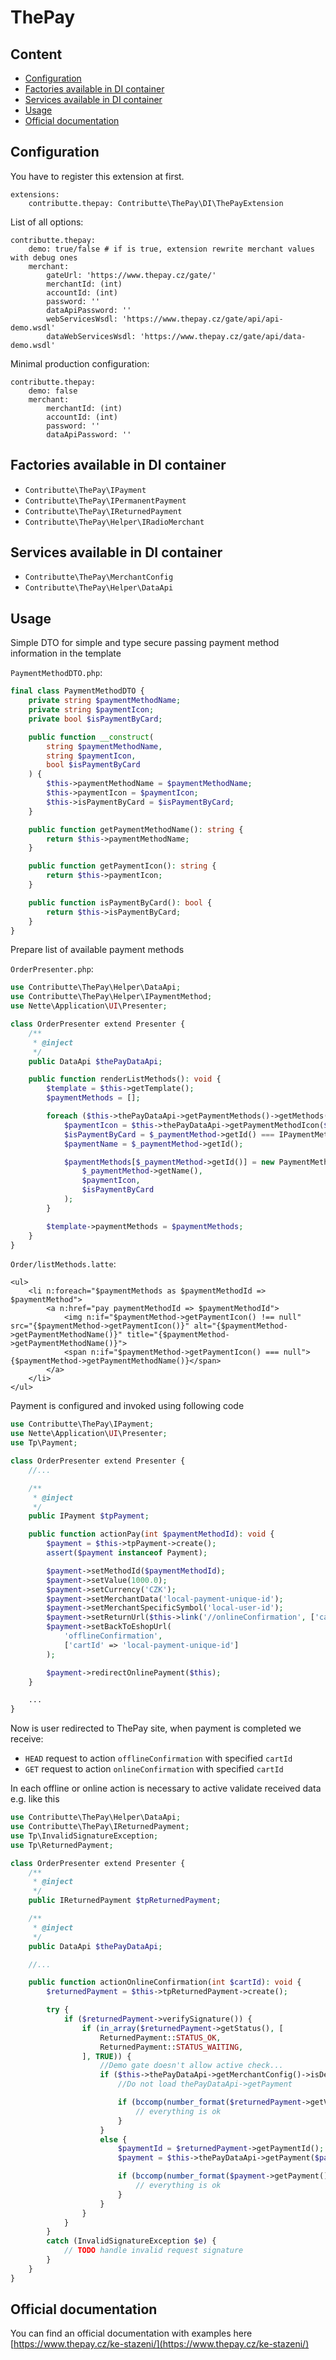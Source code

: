 # ThePay

## Content

- [Configuration](#configuration)
- [Factories available in DI container](#factories-available-in-di-container)
- [Services available in DI container](#services-available-in-di-container)
- [Usage](#usage)
- [Official documentation](#official-documentation)

## Configuration

You have to register this extension at first.

```neon
extensions:
	contributte.thepay: Contributte\ThePay\DI\ThePayExtension
```

List of all options:

```neon
contributte.thepay:
	demo: true/false # if is true, extension rewrite merchant values with debug ones
	merchant:
		gateUrl: 'https://www.thepay.cz/gate/'
		merchantId: (int)
		accountId: (int)
		password: ''
		dataApiPassword: ''
		webServicesWsdl: 'https://www.thepay.cz/gate/api/api-demo.wsdl'
		dataWebServicesWsdl: 'https://www.thepay.cz/gate/api/data-demo.wsdl'
```

Minimal production configuration:

```neon
contributte.thepay:
	demo: false
	merchant:
		merchantId: (int)
		accountId: (int)
		password: ''
		dataApiPassword: ''
```

## Factories available in DI container

- `Contributte\ThePay\IPayment`
- `Contributte\ThePay\IPermanentPayment`
- `Contributte\ThePay\IReturnedPayment`
- `Contributte\ThePay\Helper\IRadioMerchant`

## Services available in DI container

- `Contributte\ThePay\MerchantConfig`
- `Contributte\ThePay\Helper\DataApi`

## Usage

Simple DTO for simple and type secure passing payment method information in the template

`PaymentMethodDTO.php`:
```php
final class PaymentMethodDTO {
	private string $paymentMethodName;
	private string $paymentIcon;
	private bool $isPaymentByCard;

	public function __construct(
		string $paymentMethodName,
		string $paymentIcon,
		bool $isPaymentByCard
	) {
		$this->paymentMethodName = $paymentMethodName;
		$this->paymentIcon = $paymentIcon;
		$this->isPaymentByCard = $isPaymentByCard;
	}

	public function getPaymentMethodName(): string {
		return $this->paymentMethodName;
	}

	public function getPaymentIcon(): string {
		return $this->paymentIcon;
	}

	public function isPaymentByCard(): bool {
		return $this->isPaymentByCard;
	}
}
```

Prepare list of available payment methods

`OrderPresenter.php`:

```php
use Contributte\ThePay\Helper\DataApi;
use Contributte\ThePay\Helper\IPaymentMethod;
use Nette\Application\UI\Presenter;

class OrderPresenter extend Presenter {
	/**
	 * @inject
	 */
	public DataApi $thePayDataApi;

	public function renderListMethods(): void {
		$template = $this->getTemplate();
		$paymentMethods = [];

		foreach ($this->thePayDataApi->getPaymentMethods()->getMethods() as $_paymentMethod) {
			$paymentIcon = $this->thePayDataApi->getPaymentMethodIcon($_paymentMethod, '209x127');
			$isPaymentByCard = $_paymentMethod->getId() === IPaymentMethod::CREDIT_CARD_PAYMENT_ID;
			$paymentName = $_paymentMethod->getId();

			$paymentMethods[$_paymentMethod->getId()] = new PaymentMethodDTO(
				$_paymentMethod->getName(),
				$paymentIcon,
				$isPaymentByCard
			);
		}

		$template->paymentMethods = $paymentMethods;
	}
}
```

`Order/listMethods.latte`:

```latte
<ul>
    <li n:foreach="$paymentMethods as $paymentMethodId => $paymentMethod">
        <a n:href="pay paymentMethodId => $paymentMethodId">
            <img n:if="$paymentMethod->getPaymentIcon() !== null" src="{$paymentMethod->getPaymentIcon()}" alt="{$paymentMethod->getPaymentMethodName()}" title="{$paymentMethod->getPaymentMethodName()}">
            <span n:if="$paymentMethod->getPaymentIcon() === null">{$paymentMethod->getPaymentMethodName()}</span>
        </a>
    </li>
</ul>
```

Payment is configured and invoked using following code

```php
use Contributte\ThePay\IPayment;
use Nette\Application\UI\Presenter;
use Tp\Payment;

class OrderPresenter extend Presenter {
	//...

	/**
	 * @inject
	 */
	public IPayment $tpPayment;

	public function actionPay(int $paymentMethodId): void {
		$payment = $this->tpPayment->create();
		assert($payment instanceof Payment);

		$payment->setMethodId($paymentMethodId);
		$payment->setValue(1000.0);
		$payment->setCurrency('CZK');
		$payment->setMerchantData('local-payment-unique-id');
		$payment->setMerchantSpecificSymbol('local-user-id');
		$payment->setReturnUrl($this->link('//onlineConfirmation', ['cartId' => 'local-payment-unique-id']));
		$payment->setBackToEshopUrl(
			'offlineConfirmation',
			['cartId' => 'local-payment-unique-id']
		);

		$payment->redirectOnlinePayment($this);
	}

	...
}
```

Now is user redirected to ThePay site, when payment is completed we receive:
- `HEAD` request to action `offlineConfirmation` with specified `cartId`
- `GET` request to action `onlineConfirmation` with specified `cartId`

In each offline or online action is necessary to active validate received data e.g. like this

```php
use Contributte\ThePay\Helper\DataApi;
use Contributte\ThePay\IReturnedPayment;
use Tp\InvalidSignatureException;
use Tp\ReturnedPayment;

class OrderPresenter extend Presenter {
	/**
	 * @inject
	 */
	public IReturnedPayment $tpReturnedPayment;

	/**
	 * @inject
	 */
	public DataApi $thePayDataApi;

	//...

	public function actionOnlineConfirmation(int $cartId): void {
		$returnedPayment = $this->tpReturnedPayment->create();

		try {
			if ($returnedPayment->verifySignature()) {
				if (in_array($returnedPayment->getStatus(), [
					ReturnedPayment::STATUS_OK,
					ReturnedPayment::STATUS_WAITING,
				], TRUE)) {
					//Demo gate doesn't allow active check...
					if ($this->thePayDataApi->getMerchantConfig()->isDemo()) {
						//Do not load thePayDataApi->getPayment

						if (bccomp(number_format($returnedPayment->getValue(), 2, '.', ''), '1000.00', 2) === 0) {
							// everything is ok
						}
					}
					else {
						$paymentId = $returnedPayment->getPaymentId();
						$payment = $this->thePayDataApi->getPayment($paymentId);

						if (bccomp(number_format($payment->getPayment()->getValue(), 2, '.', ''), '1000.00', 2) === 0) {
							// everything is ok
						}
					}
				}
			}
		}
		catch (InvalidSignatureException $e) {
			// TODO handle invalid request signature
		}
	}
}
```


## Official documentation

You can find an official documentation with examples here [https://www.thepay.cz/ke-stazeni/](https://www.thepay.cz/ke-stazeni/)
